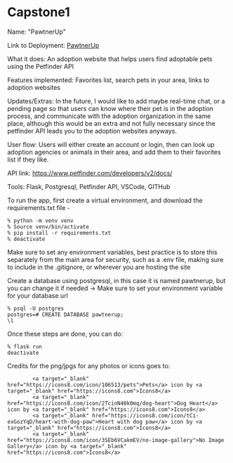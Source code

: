 # Capstone1

Name: "PawtnerUp"

Link to Deployment: [PawtnerUp
](https://pawtnerup.onrender.com)

What it does: An adoption website that helps users find adoptable pets using the Petfinder API

Features implemented: Favorites list, search pets in your area, links to adoption websites

Updates/Extras: In the future, I would like to add maybe real-time chat, or a pending page so that users can know where their pet is in the adoption process, and communicate with the adoption organization in the same place, although this would be an extra and not fully necessary since the petfinder API leads you to the adoption websites anyways.

User flow: Users will either create an account or login, then can look up adoption agencies or animals in their area, and add them to their favorites list if they like.

API link: https://www.petfinder.com/developers/v2/docs/

Tools: Flask, Postgresql, Petfinder API, VSCode, GITHub

To run the app, first create a virtual environment, and download the requirements.txt file - 

    % python -m venv venv 
    % Source venv/bin/activate 
    % pip install -r requirements.txt 
    % deactivate

Make sure to set any environment variables, best practice is to store this separately from the main area for security, such as a .env file, making sure to include in the .gitignore, or wherever you are hosting the site

Create a database using postgresql, in this case it is named pawtnerup, but you can change it if needed -> Make sure to set your environment variable for your database url

    % psql -U postgres 
    postgres=# CREATE DATABASE pawtnerup; 
    \l

Once these steps are done, you can do:

    % flask run 
    deactivate
    
Credits for the png/jpgs for any photos or icons goes to: 

            <a target="_blank" href="https://icons8.com/icon/106513/pets">Pets</a> icon by <a target="_blank" href="https://icons8.com">Icons8</a>
            <a target="_blank" href="https://icons8.com/icon/2TcinN40k0mq/dog-heart">Dog Heart</a> icon by <a target="_blank" href="https://icons8.com">Icons8</a>
            <a target="_blank" href="https://icons8.com/icon/tCi-exGozYqD/heart-with-dog-paw">Heart with dog paw</a> icon by <a target="_blank" href="https://icons8.com">Icons8</a>
            <a target="_blank" href="https://icons8.com/icon/3SEb6VCakmEV/no-image-gallery">No Image Gallery</a> icon by <a target="_blank" href="https://icons8.com">Icons8</a>
